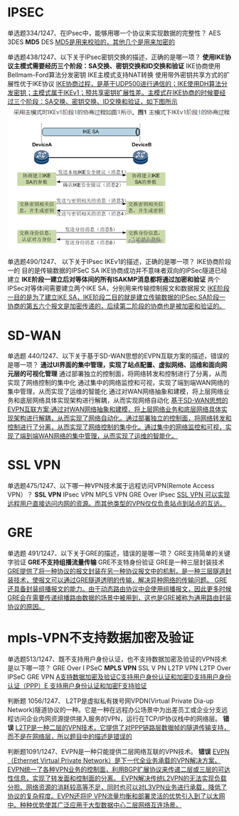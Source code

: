 # IPSEC
单选题334/1247、在IPsec中，能够用哪一个协议来实现数据的完整性？
AES
3DES
**MD5**
DES
<u>MD5是用来校验的，其他几个是用来加密的</u>

单选题438/1247、以下关于IPsec密钥交换的描述，正确的是哪一项？
**使用IKE协议主模式需要经历三个阶段：SA交换、密钥交换和ID交换和验证**
IKE协商使用Bellmam-Ford算法分发密钥
IKE主模式支持NAT转换
使用带外密钥共享方式的扩展性优于IKE协议
<u>IKE协商过程，是基于UDP500进行通信的；IKE使用DH算法分发密钥；主模式属于IKEv1；预共享密钥扩展性差。主模式在IKE协商的时候要经过三个阶段：SA交换、密钥交换、ID交换和验证，如下图所示</u>
![369a05a7451b7a191826f43cc9a36d1d..png|325](8%E5%88%B7%E9%A2%98%E7%9A%84/HCIP-821/VPN/369a05a7451b7a191826f43cc9a36d1d..png)

单选题490/1247、 以下关于IPsec IKEv1的描述，正确的是哪一项？
IKE协商阶段一的 目的是传输数据的IPSeC SA
IKE协商成功并不意味者双向的IPSec隧道已经建立
**IKE阶段一建立后对等体间的所有ISAKMP消息都将通过加密和验证**
两个IPSec对等体间需要建立两个IKE SA，分别用来传输控制报文和数据报文
<u>IKE阶段一目的是为了建立IKE SA，IKE阶段二目的就是建立传输数据的IPSec SA阶段一协商的第五六个报文是加密传递的，后续第二阶段的协商也是被加密和验证的。
</u>
# SD-WAN
单选题 440/1247、以下关于基于SD-WAN思想的EVPN互联方案的描述，错误的是哪一项？
**通过UI界面的集中管理，实现了站点配置、虚拟网络、运维和面向网元层的可视化管理**
通过部署独立的控制面，将网络转发和控制进行了分离，从而实现了网络控制的集中化
通过集中的网络监控和可视，实现了端到端WAN网络的集中管理，从而实现了运维的智能化
通过对WAN网络抽象和建模，将上层网络业务和底层网络具体实现架构进行解耦，从而实现网络自动化
<u>基于SD-WAN思想的EVPN互联方案:通过对WAN网络抽象和建模，将上层网络业务和底层网络具体实现架构进行解耦，从而实现了网络自动化。通过部署独立的控制面，将网络转发和控制进行了分离，从而实现了网络控制的集中化。通过集中的网络监控和可视，实现了端到端WAN网络的集中管理，从而实现了运维的智能化。</u>

# SSL VPN
单选题475/1247、以下哪一种VPN技术属于远程访问VPN(Remote Access VPN）？
**SSL VPN**
IPsec VPN
MPLS VPN
GRE Over IPsec
<u>SSL VPN 可以实现远程用户直接访问内网的资源。而其他类型的VPN仅仅负责站点到站点的互访。</u>

# GRE
单选题 491/1247、以下关于GRE的描述，错误的是哪一项？
GRE支持简单的关键字验证
**GRE不支持组播流量传输**
GRE不支特身份验证
GRE是一种三层封装技术
<u>GRE提供了将一种协议的报文封装在另一种协议报文中的机制，是一种三层隧道封装技术，使报文可以通过GRE隧道透明的传输，解决异种网络的传输问题。  GRE还具备封装组播报文的能力。由于动态路由协议中会使用组播报文，因此更多时候GRE会在需要传递组播路由数据的场景中被用到，这也是GRE被称为通用路由封装协议的原因。</u>

# mpls-VPN不支持数据加密及验证
单选题513/1247、既不支持用户身份认证，也不支持数据加密及验证的VPN技术是以下哪一项？
GRE Over I PSeC
**MPLS VPN**
SSL V PN
L2TP VPN
L2TP Over IPSeC
GRE VPN
<u>A支持数据加密及验证C支持用户身份认证和加密D支持用户身份认证（PPP）E 支持用户身份认证和加密F支持验证</u>

判断题 1056/1247、 L2TP是虚拟私有拨号网VPDN(Virtual Private Dia-up Network)隧道协议的一种。它是一种在远程办公场景中为出差员工或企业分支远程访问企业内网资源提供接入服务的VPN，运行在TCP/IP协议栈中的网络层。
**错误**
<u>L2TP是一种二层的VPN技术，它提供了对PPP链路层数据帧的隧道传输支持，而不是在网络层，所以题目中的描述是错误的</u>

判断题1091/1247、EVPN是一种只能提供二层网络互联的VPN技术。
**错误**
<u>EVPN（Ethernet Virtual Private Network）是下一代全业务承载的VPN解决方案。EVPN统一了各种VPN业务的控制面，利用BGP扩展协议来传递二层或三层的可达性信息，实现了转发面和控制面的分离。 EVPN解决传统L2VPN的无法实现负载分担、网络资源的消耗较高等不足，同时也可以对L3VPN业务进行承载，降低了协议的复杂程度。EVPN还将IP VPN流量均衡和部署灵活的优势引入到了以太网中。种种优势使其广泛应用于大型数据中心二层网络互连场景。</u>